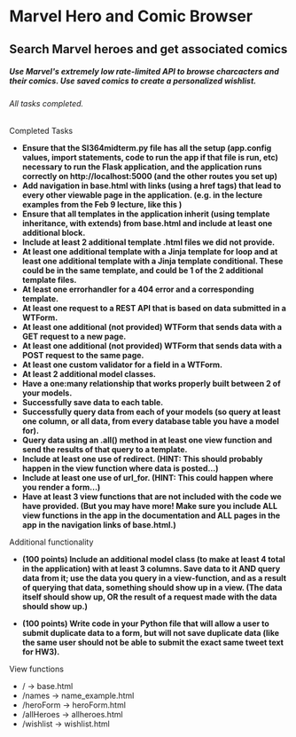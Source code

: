 
# Marvel Hero and Comic Browser
## Search Marvel heroes and get associated comics

##### Use Marvel's extremely low rate-limited API to browse charcacters and their comics. Use saved comics to create a personalized wishlist.

###### All tasks completed.
Completed Tasks

 - **Ensure that the SI364midterm.py file has all the setup (app.config values, import statements, code to run the app if that file is run, etc) necessary to run the Flask application, and the application runs correctly on http://localhost:5000 (and the other routes you set up)**
 - **Add navigation in base.html with links (using a href tags) that lead to every other viewable page in the application. (e.g. in the lecture examples from the Feb 9 lecture, like this )**
 - **Ensure that all templates in the application inherit (using template inheritance, with extends) from base.html and include at least one additional block.**
 - **Include at least 2 additional template .html files we did not provide.**
 - **At least one additional template with a Jinja template for loop and at least one additional template with a Jinja template conditional. These could be in the same template, and could be 1 of the 2 additional template files.**
 - **At least one errorhandler for a 404 error and a corresponding template.**
 - **At least one request to a REST API that is based on data submitted in a WTForm.**
 - **At least one additional (not provided) WTForm that sends data with a GET request to a new page.**
 - **At least one additional (not provided) WTForm that sends data with a POST request to the same page.**
 - **At least one custom validator for a field in a WTForm.**
 - **At least 2 additional model classes.**
 - **Have a one:many relationship that works properly built between 2 of your models.**
 - **Successfully save data to each table.**
 - **Successfully query data from each of your models (so query at least one column, or all data, from every database table you have a model for).**
 - **Query data using an .all() method in at least one view function and send the results of that query to a template.**
 - **Include at least one use of redirect. (HINT: This should probably happen in the view function where data is posted...)**
 - **Include at least one use of url_for. (HINT: This could happen where you render a form...)**
 - **Have at least 3 view functions that are not included with the code we have provided. (But you may have more! Make sure you include ALL view functions in the app in the documentation and ALL pages in the app in the navigation links of base.html.)**

Additional functionality
 - **(100 points) Include an additional model class (to make at least 4 total in the application) with at least 3 columns. Save data to it AND query data from it; use the data you query in a view-function, and as a result of querying that data, something should show up in a view. (The data itself should show up, OR the result of a request made with the data should show up.)**

 - **(100 points) Write code in your Python file that will allow a user to submit duplicate data to a form, but will not save duplicate data (like the same user should not be able to submit the exact same tweet text for HW3).**

View functions
 - / -> base.html
 - /names -> name_example.html
 - /heroForm -> heroForm.html
 - /allHeroes -> allheroes.html
 - /wishlist -> wishlist.html
